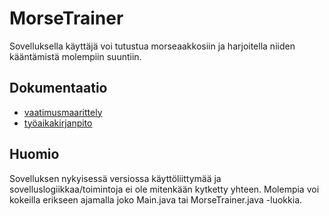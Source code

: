 # MorseTrainer
Sovelluksella käyttäjä voi tutustua morseaakkosiin ja harjoitella niiden kääntämistä molempiin suuntiin.

## Dokumentaatio
* [vaatimusmaarittely](https://github.com/hanrastic/ot-harjoitustyo/blob/main/dokumentaatio/vaatimusmaarittely.md)
* [työaikakirjanpito](https://github.com/hanrastic/ot-harjoitustyo/blob/main/dokumentaatio/tyoaikakirjanpito.md)



## Huomio
Sovelluksen nykyisessä versiossa käyttöliittymää ja sovelluslogiikkaa/toimintoja ei ole mitenkään kytketty yhteen. Molempia voi kokeilla erikseen ajamalla joko Main.java tai MorseTrainer.java -luokkia.
